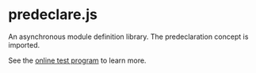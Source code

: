 predeclare.js
===========
An asynchronous module definition library.
The predeclaration concept is imported.


See the <a href="https://rawgit.com/YanagiEiichi/predeclare.js/master/test/index.html">online test program</a> to learn more.

